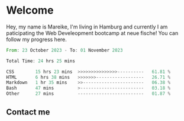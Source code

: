 # Welcome

Hey, my name is Mareike, I'm living in Hamburg and currently I am paticipating the Web Develeopment bootcamp at neue fische!
You can follow my progress here.

<!--START_SECTION:waka-->

```rust
From: 23 October 2023 - To: 01 November 2023

Total Time: 24 hrs 25 mins

CSS        15 hrs 23 mins  >>>>>>>>>>>>>>>----------   61.81 %
HTML       6 hrs 38 mins   >>>>>>>------------------   26.71 %
Markdown   1 hr 35 mins    >>-----------------------   06.38 %
Bash       47 mins         >------------------------   03.18 %
Other      27 mins         -------------------------   01.87 %
```

<!--END_SECTION:waka-->

## Contact me



